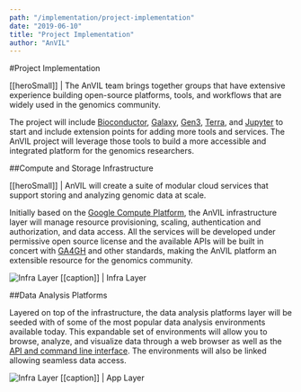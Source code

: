```yaml
---
path: "/implementation/project-implementation"
date: "2019-06-10"
title: "Project Implementation"
author: "AnVIL"
---
```


#Project Implementation

[[heroSmall]]
| The AnVIL team brings together groups that have extensive experience building open-source platforms, tools, and workflows that are widely used in the genomics community.

The project will include [Bioconductor](https://www.bioconductor.org/), [Galaxy](https://galaxyproject.org/), [Gen3](https://gen3.org/), [Terra](https://app.terra.bio/), and [Jupyter](https://jupyter.org/) to start and include extension points for adding more tools and services. The AnVIL project will leverage those tools to build a more accessible and integrated platform for the genomics researchers.

##Compute and Storage Infrastructure

[[heroSmall]]
| AnVIL will create a suite of modular cloud services that support storing and analyzing genomic data at scale.

Initially based on the [Google Compute Platform](https://cloud.google.com/), the AnVIL infrastructure layer will manage resource provisioning, scaling, authentication and authorization, and data access. All the services will be developed under permissive open source license and the available APIs will be built in concert with [GA4GH](https://www.ga4gh.org/) and other standards, making the AnVIL platform an extensible resource for the genomics community.

![Infra Layer](./_images/infra-layer.png)
[[caption]]
| Infra Layer

##Data Analysis Platforms

Layered on top of the infrastructure, the data analysis platforms layer will be seeded with of some of the most popular data analysis environments available today. This expandable set of environments will allow you to browse, analyze, and visualize data through a web browser as well as the [API and command line interface](https://github.com/anvilproject/client-apis). The environments will also be linked allowing seamless data access.

![Infra Layer](./_images/app-layer.png)
[[caption]]
| App Layer
